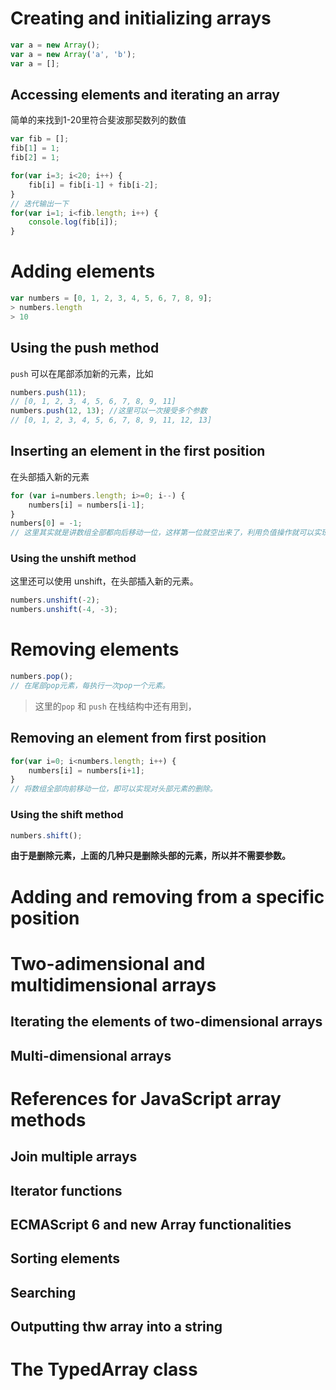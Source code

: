 # Creating and initializing arrays

```js
var a = new Array();
var a = new Array('a', 'b');
var a = [];
```

##  Accessing elements and iterating an array

简单的来找到1-20里符合斐波那契数列的数值

```js
var fib = [];
fib[1] = 1;
fib[2] = 1;

for(var i=3; i<20; i++) {
    fib[i] = fib[i-1] + fib[i-2];
}
// 迭代输出一下
for(var i=1; i<fib.length; i++) {
    console.log(fib[i]);
}
```

# Adding elements

```js
var numbers = [0, 1, 2, 3, 4, 5, 6, 7, 8, 9];
> numbers.length
> 10
```

## Using the push method

`push` 可以在尾部添加新的元素，比如
```js
numbers.push(11);
// [0, 1, 2, 3, 4, 5, 6, 7, 8, 9, 11]
numbers.push(12, 13); //这里可以一次接受多个参数
// [0, 1, 2, 3, 4, 5, 6, 7, 8, 9, 11, 12, 13]
```

## Inserting an element in the first position

在头部插入新的元素
```js
for (var i=numbers.length; i>=0; i--) {
    numbers[i] = numbers[i-1];
}
numbers[0] = -1;
// 这里其实就是讲数组全部都向后移动一位，这样第一位就空出来了，利用负值操作就可以实现在 first position 插入元素。
```

### Using the unshift method

这里还可以使用 unshift，在头部插入新的元素。
```js
numbers.unshift(-2);
numbers.unshift(-4, -3);
```

# Removing elements

```js
numbers.pop();
// 在尾部pop元素，每执行一次pop一个元素。
```

> 这里的`pop` 和 `push` 在栈结构中还有用到，

## Removing an element from first position

```js
for(var i=0; i<numbers.length; i++) {
    numbers[i] = numbers[i+1];
}
// 将数组全部向前移动一位，即可以实现对头部元素的删除。
```

### Using the shift method

```js
numbers.shift();
```

**由于是删除元素，上面的几种只是删除头部的元素，所以并不需要参数。**

# Adding and removing from a specific position

# Two-adimensional and multidimensional arrays

## Iterating the elements of two-dimensional arrays

## Multi-dimensional arrays

# References for JavaScript array methods

## Join multiple arrays

## Iterator functions

## ECMAScript 6 and new Array functionalities

## Sorting elements

## Searching

## Outputting thw array into a string

# The TypedArray class
